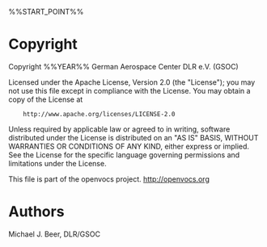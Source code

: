 %%START_POINT%%

# Copyright

Copyright %%YEAR%% German Aerospace Center DLR e.V. (GSOC)

Licensed under the Apache License, Version 2.0 (the "License");
you may not use this file except in compliance with the License.
You may obtain a copy of the License at

        http://www.apache.org/licenses/LICENSE-2.0

Unless required by applicable law or agreed to in writing, software
distributed under the License is distributed on an "AS IS" BASIS,
WITHOUT WARRANTIES OR CONDITIONS OF ANY KIND, either express or implied.
See the License for the specific language governing permissions and
limitations under the License.

This file is part of the openvocs project. http://openvocs.org

# Authors

Michael J. Beer, DLR/GSOC
